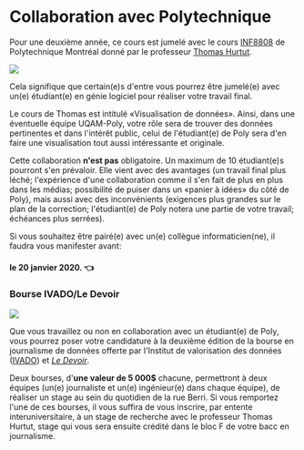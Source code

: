# Collaboration avec Polytechnique

Pour une deuxième année, ce cours est jumelé avec le cours [INF8808](https://www.polymtl.ca/etudes/cours/visualisation-de-donnees) de Polytechnique Montréal donné par le professeur [Thomas Hurtut](http://www.professeurs.polymtl.ca/thomas.hurtut/).

![](../.gitbook/assets/ecole_polytechnique_de_montreal_logo.svg.png)

Cela signifique que certain\(e\)s d'entre vous pourrez être jumelé\(e\) avec un\(e\) étudiant\(e\) en génie logiciel pour réaliser votre travail final.

Le cours de Thomas est intitulé «Visualisation de données». Ainsi, dans une éventuelle équipe UQAM-Poly, votre rôle sera de trouver des données pertinentes et dans l'intérêt public, celui de l'étudiant\(e\) de Poly sera d'en faire une visualisation tout aussi intéressante et originale.

Cette collaboration **n'est pas** obligatoire. Un maximum de 10 étudiant\(e\)s pourront s'en prévaloir. Elle vient avec des avantages \(un travail final plus léché; l'expérience d'une collaboration comme il s'en fait de plus en plus dans les médias; possibilité de puiser dans un «panier à idées» du côté de Poly\), mais aussi avec des inconvénients \(exigences plus grandes sur le plan de la correction; l'étudiant\(e\) de Poly notera une partie de votre travail; échéances plus serrées\).

Si vous souhaitez être pairé\(e\) avec un\(e\) collègue informaticien\(ne\), il faudra vous manifester avant:

#### le 20 janvier 2020. 👈 

### Bourse IVADO/Le Devoir <a id="nouvelle-bourse-ivadole-devoir"></a>

![](../.gitbook/assets/ivado.png)

Que vous travaillez ou non en collaboration avec un étudiant\(e\) de Poly, vous pourrez poser votre candidature à la deuxième édition de la bourse en journalisme de données offerte par l'Institut de valorisation des données \([IVADO](https://ivado.ca)\) et [_Le Devoir_](http://www.ledevoir.com).

Deux bourses, d'**une valeur de 5 000$** chacune, permettront à deux équipes \(un\(e\) journaliste et un\(e\) ingénieur\(e\) dans chaque équipe\), de réaliser un stage au sein du quotidien de la rue Berri. Si vous remportez l'une de ces bourses, il vous suffira de vous inscrire, par entente interuniversitaire, à un stage de recherche avec le professeur Thomas Hurtut, stage qui vous sera ensuite crédité dans le bloc F de votre bacc en journalisme.

